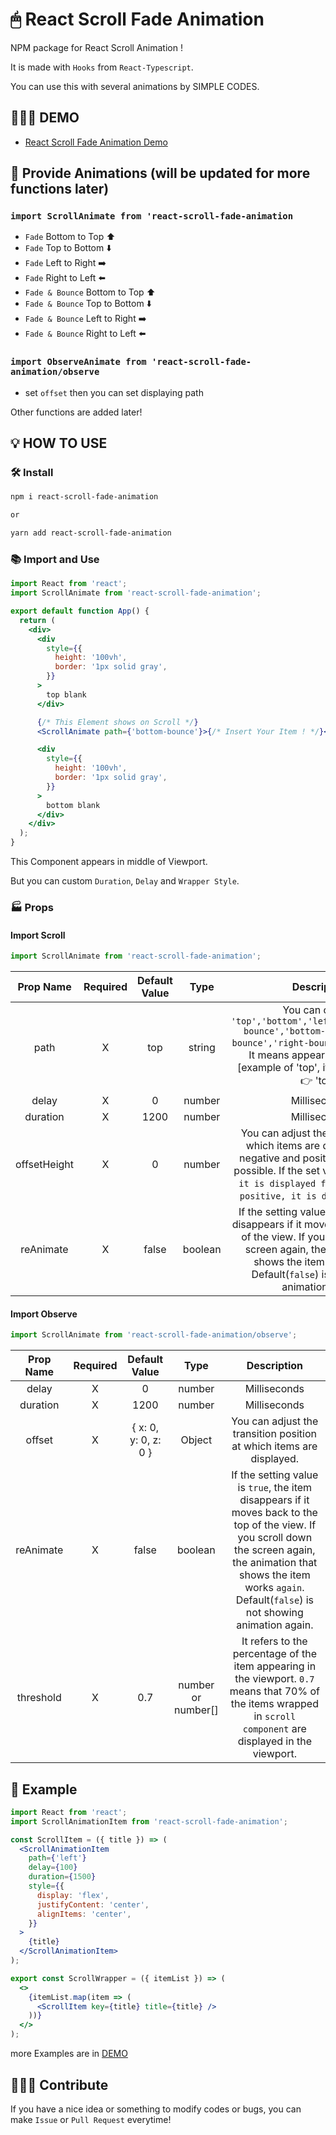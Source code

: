 # 🖱 React Scroll Fade Animation

NPM package for React Scroll Animation !

It is made with `Hooks` from `React-Typescript`.

You can use this with several animations by SIMPLE CODES.

## 💁🏻‍♂️ DEMO

- [React Scroll Fade Animation Demo](https://leon-dunamu.github.io/react-scroll-fade-animation/)

## 👀 Provide Animations (will be updated for more functions later)

### `import ScrollAnimate from 'react-scroll-fade-animation`

- `Fade` Bottom to Top ⬆️
- `Fade` Top to Bottom ⬇️
- `Fade` Left to Right ➡️
- `Fade` Right to Left ⬅️
- `Fade & Bounce` Bottom to Top ⬆️
- `Fade & Bounce` Top to Bottom ⬇️
- `Fade & Bounce` Left to Right ➡️
- `Fade & Bounce` Right to Left ⬅️

### `import ObserveAnimate from 'react-scroll-fade-animation/observe`

- set `offset` then you can set displaying path

Other functions are added later!

## 💡 HOW TO USE

### 🛠 Install

```bash
npm i react-scroll-fade-animation

or

yarn add react-scroll-fade-animation
```

### 📚 Import and Use

```jsx
import React from 'react';
import ScrollAnimate from 'react-scroll-fade-animation';

export default function App() {
  return (
    <div>
      <div
        style={{
          height: '100vh',
          border: '1px solid gray',
        }}
      >
        top blank
      </div>

      {/* This Element shows on Scroll */}
      <ScrollAnimate path={'bottom-bounce'}>{/* Insert Your Item ! */}</ScrollAnimate>

      <div
        style={{
          height: '100vh',
          border: '1px solid gray',
        }}
      >
        bottom blank
      </div>
    </div>
  );
}
```

This Component appears in middle of Viewport.

But you can custom `Duration`, `Delay` and `Wrapper Style`.

### 🏭 Props

#### Import Scroll

```jsx
import ScrollAnimate from 'react-scroll-fade-animation';
```

|  Prop Name   | Required | Default Value |  Type   |                                                                                                             Description                                                                                                             |
| :----------: | :------: | :-----------: | :-----: | :---------------------------------------------------------------------------------------------------------------------------------------------------------------------------------------------------------------------------------: |
|     path     |    X     |      top      | string  |                 You can choose `'top','bottom','left','right','top-bounce','bottom-bounce','left-bounce','right-bounce' (low cases)`. It means appearance direction [example of 'top', it shows 'bottom' 👉 'top']                  |
|    delay     |    X     |       0       | number  |                                                                                                            Milliseconds                                                                                                             |
|   duration   |    X     |     1200      | number  |                                                                                                            Milliseconds                                                                                                             |
| offsetHeight |    X     |       0       | number  |       You can adjust the scroll height at which items are displayed. Both negative and positive numbers are possible. If the set value is `negative, it is displayed faster`, and if it is `positive, it is displayed later`.       |
|  reAnimate   |    X     |     false     | boolean | If the setting value is `true`, the item disappears if it moves back to the top of the view. If you scroll down the screen again, the animation that shows the item works `again`. Default(`false`) is not showing animation again. |

#### Import Observe

```jsx
import ScrollAnimate from 'react-scroll-fade-animation/observe';
```

| Prop Name | Required |    Default Value     |        Type        |                                                                                                             Description                                                                                                             |
| :-------: | :------: | :------------------: | :----------------: | :---------------------------------------------------------------------------------------------------------------------------------------------------------------------------------------------------------------------------------: |
|   delay   |    X     |          0           |       number       |                                                                                                            Milliseconds                                                                                                             |
| duration  |    X     |         1200         |       number       |                                                                                                            Milliseconds                                                                                                             |
|  offset   |    X     | { x: 0, y: 0, z: 0 } |       Object       |                                                                                You can adjust the transition position at which items are displayed.                                                                                 |
| reAnimate |    X     |        false         |      boolean       | If the setting value is `true`, the item disappears if it moves back to the top of the view. If you scroll down the screen again, the animation that shows the item works `again`. Default(`false`) is not showing animation again. |
| threshold |    X     |         0.7          | number or number[] |                                  It refers to the percentage of the item appearing in the viewport. `0.7` means that 70% of the items wrapped in `scroll component` are displayed in the viewport.                                  |

## 🍔 Example

```jsx
import React from 'react';
import ScrollAnimationItem from 'react-scroll-fade-animation';

const ScrollItem = ({ title }) => (
  <ScrollAnimationItem
    path={'left'}
    delay={100}
    duration={1500}
    style={{
      display: 'flex',
      justifyContent: 'center',
      alignItems: 'center',
    }}
  >
    {title}
  </ScrollAnimationItem>
);

export const ScrollWrapper = ({ itemList }) => (
  <>
    {itemList.map(item => (
      <ScrollItem key={title} title={title} />
    ))}
  </>
);
```

more Examples are in [DEMO](https://leon-dunamu.github.io/react-scroll-fade-animation/)

## 🧑🏻‍💻 Contribute

If you have a nice idea or something to modify codes or bugs, you can make `Issue` or `Pull Request` everytime!
